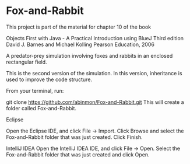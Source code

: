 # Fox-and-Rabbit
This project is part of the material for chapter 10 of the book

   Objects First with Java - A Practical Introduction using BlueJ
   Third edition
   David J. Barnes and Michael Kolling
   Pearson Education, 2006

A predator-prey simulation involving foxes and rabbits in
an enclosed rectangular field.

This is the second version of the simulation. In this version,
inheritance is used to improve the code structure.

From your terminal, run:

git clone https://github.com/abinmon/Fox-and-Rabbit.git
This will create a folder called Fox-and-Rabbit.

Eclipse

Open the Eclipse IDE, and click File -> Import.
Click Browse and select the Fox-and-Rabbit folder that was just created. Click Finish.

IntelliJ IDEA
Open the IntelliJ IDEA IDE, and click File -> Open.
Select the Fox-and-Rabbit folder that was just created and click Open.
